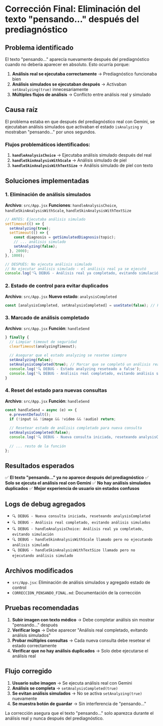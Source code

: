 # Corrección Final: Eliminación del texto "pensando..." después del prediagnóstico

## Problema identificado

El texto "pensando..." aparecía nuevamente después del prediagnóstico cuando no debería aparecer en absoluto. Esto ocurría porque:

1. **Análisis real se ejecutaba correctamente** → Prediagnóstico funcionaba bien
2. **Análisis simulados se ejecutaban después** → Activaban `setAnalyzing(true)` innecesariamente
3. **Múltiples flujos de análisis** → Conflicto entre análisis real y simulado

## Causa raíz

El problema estaba en que después del prediagnóstico real con Gemini, se ejecutaban análisis simulados que activaban el estado `isAnalyzing` y mostraban "pensando..." por unos segundos.

### Flujos problemáticos identificados:

1. **`handleAnalysisChoice`** → Ejecutaba análisis simulado después del real
2. **`handleSkinAnalysisWithScale`** → Análisis simulado de piel
3. **`handleSkinAnalysisWithTextSize`** → Análisis simulado de piel con texto

## Soluciones implementadas

### 1. Eliminación de análisis simulados

**Archivo**: `src/App.jsx`
**Funciones**: `handleAnalysisChoice`, `handleSkinAnalysisWithScale`, `handleSkinAnalysisWithTextSize`

```javascript
// ANTES: Ejecutaba análisis simulado
setTimeout(() => {
  setAnalyzing(true);
  setTimeout(() => {
    const diagnosis = getSimulatedDiagnosis(topic);
    // ... análisis simulado
    setAnalyzing(false);
  }, 2000);
}, 1000);

// DESPUÉS: No ejecuta análisis simulado
// No ejecutar análisis simulado - el análisis real ya se ejecutó
console.log('🔍 DEBUG - Análisis real ya completado, evitando simulación');
```

### 2. Estado de control para evitar duplicados

**Archivo**: `src/App.jsx`
**Nuevo estado**: `analysisCompleted`

```javascript
const [analysisCompleted, setAnalysisCompleted] = useState(false); // Para evitar análisis duplicados
```

### 3. Marcado de análisis completado

**Archivo**: `src/App.jsx`
**Función**: `handleSend`

```javascript
} finally {
  // Limpiar timeout de seguridad
  clearTimeout(analyzingTimeout);
  
  // Asegurar que el estado analyzing se resetee siempre
  setAnalyzing(false);
  setAnalysisCompleted(true); // Marcar que se completó un análisis real
  console.log('🔍 DEBUG - Estado analyzing reseteado a false');
  console.log('🔍 DEBUG - Análisis real completado, evitando análisis simulados');
}
```

### 4. Reset del estado para nuevas consultas

**Archivo**: `src/App.jsx`
**Función**: `handleSend`

```javascript
const handleSend = async (e) => {
  e.preventDefault();
  if (!input && !image && !video && !audio) return;
  
  // Resetear estado de análisis completado para nueva consulta
  setAnalysisCompleted(false);
  console.log('🔍 DEBUG - Nueva consulta iniciada, reseteando analysisCompleted');
  
  // ... resto de la función
};
```

## Resultados esperados

✅ **El texto "pensando..." ya no aparece después del prediagnóstico**
✅ **Solo se ejecuta el análisis real con Gemini**
✅ **No hay análisis simulados duplicados**
✅ **Mejor experiencia de usuario sin estados confusos**

## Logs de debug agregados

- `🔍 DEBUG - Nueva consulta iniciada, reseteando analysisCompleted`
- `🔍 DEBUG - Análisis real completado, evitando análisis simulados`
- `🔍 DEBUG - handleAnalysisChoice: Análisis real ya completado, evitando simulación`
- `🔍 DEBUG - handleSkinAnalysisWithScale llamado pero no ejecutando análisis simulado`
- `🔍 DEBUG - handleSkinAnalysisWithTextSize llamado pero no ejecutando análisis simulado`

## Archivos modificados

- `src/App.jsx`: Eliminación de análisis simulados y agregado estado de control
- `CORRECCION_PENSANDO_FINAL.md`: Documentación de la corrección

## Pruebas recomendadas

1. **Subir imagen con texto médico** → Debe completar análisis sin mostrar "pensando..." después
2. **Verificar logs** → Debe aparecer "Análisis real completado, evitando análisis simulados"
3. **Probar múltiples consultas** → Cada nueva consulta debe resetear el estado correctamente
4. **Verificar que no hay análisis duplicados** → Solo debe ejecutarse el análisis real

## Flujo corregido

1. **Usuario sube imagen** → Se ejecuta análisis real con Gemini
2. **Análisis se completa** → `setAnalysisCompleted(true)`
3. **Se evitan análisis simulados** → No se activa `setAnalyzing(true)` nuevamente
4. **Se muestra botón de guardar** → Sin interferencia de "pensando..."

La corrección asegura que el texto "pensando..." solo aparezca durante el análisis real y nunca después del prediagnóstico. 